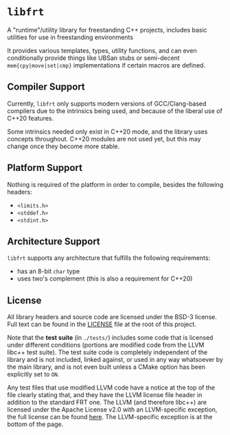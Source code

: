 # `libfrt`

A "runtime"/utility library for freestanding C++ projects, includes basic utilities for use in freestanding environments

It provides various templates, types, utility functions, and can even conditionally provide things like UBSan stubs or
semi-decent `mem{cpy|move|set|cmp}` implementations if certain macros are defined.

## Compiler Support

Currently, `libfrt` only supports modern versions of GCC/Clang-based compilers due to the intrinsics being used, and
because of the liberal use of C++20 features.

Some intrinsics needed only exist in C++20 mode, and the library uses concepts throughout. C++20 modules are not used
yet, but this may change once they become more stable.

## Platform Support

Nothing is required of the platform in order to compile, besides the following headers:

* `<limits.h>`
* `<stddef.h>`
* `<stdint.h>`

## Architecture Support

`libfrt` supports any architecture that fulfills the following requirements:

* has an 8-bit `char` type
* uses two's complement (this is also a requirement for C++20)

## License

All library headers and source code are licensed under the BSD-3 license. Full text can be found in
the [LICENSE](./LICENSE) file at the root of this project.

Note that the **test suite** (in `./tests/`) includes some code that is licensed under different conditions (portions
are modified code from the LLVM libc++ test suite). The test suite code is completely independent of the library and is
not included, linked against, or used in any way whatsoever by the main library, and is not even built unless a CMake
option has been explicitly set to `ON`.

Any test files that use modified LLVM code have a notice at the top of the file clearly stating that, and they have the
LLVM license file header in addition to the standard FRT one. The LLVM (and therefore libc++) are licensed under the
Apache License v2.0 with an LLVM-specific exception, the full license can be found [here](https://llvm.org/LICENSE.txt).
The LLVM-specific exception is at the bottom of the page.